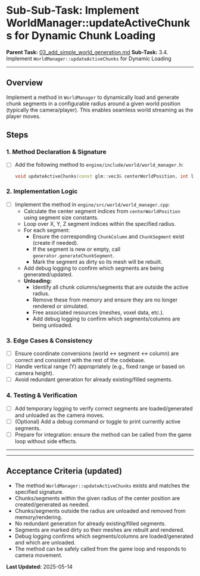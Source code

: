 # Sub-Sub-Task: Implement WorldManager::updateActiveChunks for Dynamic Chunk Loading

**Parent Task:** [03_add_simple_world_generation.md](03_add_simple_world_generation.md)
**Sub-Task:** 3.4. Implement `WorldManager::updateActiveChunks` for Dynamic Loading

---

## Overview
Implement a method in `WorldManager` to dynamically load and generate chunk segments in a configurable radius around a given world position (typically the camera/player). This enables seamless world streaming as the player moves.

## Steps

### 1. Method Declaration & Signature
- [ ] Add the following method to `engine/include/world/world_manager.h`:
  ```cpp
  void updateActiveChunks(const glm::vec3& centerWorldPosition, int loadRadiusInSegments, WorldGenerator& generator);
  ```

### 2. Implementation Logic
- [ ] Implement the method in `engine/src/world/world_manager.cpp`:
  - Calculate the center segment indices from `centerWorldPosition` using segment size constants.
  - Loop over X, Y, Z segment indices within the specified radius.
  - For each segment:
    - Ensure the corresponding `ChunkColumn` and `ChunkSegment` exist (create if needed).
    - If the segment is new or empty, call `generator.generateChunkSegment`.
    - Mark the segment as dirty so its mesh will be rebuilt.
  - Add debug logging to confirm which segments are being generated/updated.
  - **Unloading:**
    - Identify all chunk columns/segments that are outside the active radius.
    - Remove these from memory and ensure they are no longer rendered or simulated.
    - Free associated resources (meshes, voxel data, etc.).
    - Add debug logging to confirm which segments/columns are being unloaded.

### 3. Edge Cases & Consistency
- [ ] Ensure coordinate conversions (world <-> segment <-> column) are correct and consistent with the rest of the codebase.
- [ ] Handle vertical range (Y) appropriately (e.g., fixed range or based on camera height).
- [ ] Avoid redundant generation for already existing/filled segments.

### 4. Testing & Verification
- [ ] Add temporary logging to verify correct segments are loaded/generated and unloaded as the camera moves.
- [ ] (Optional) Add a debug command or toggle to print currently active segments.
- [ ] Prepare for integration: ensure the method can be called from the game loop without side effects.

---
---
## Acceptance Criteria (updated)

- The method `WorldManager::updateActiveChunks` exists and matches the specified signature.
- Chunks/segments within the given radius of the center position are created/generated as needed.
- Chunks/segments outside the radius are unloaded and removed from memory/rendering.
- No redundant generation for already existing/filled segments.
- Segments are marked dirty so their meshes are rebuilt and rendered.
- Debug logging confirms which segments/columns are loaded/generated and which are unloaded.
- The method can be safely called from the game loop and responds to camera movement.

**Last Updated:** 2025-05-14
